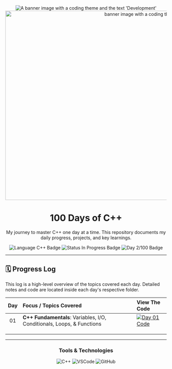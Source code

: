 <div align="center">

  <img src="https://raw.githubusercontent.com/catppuccin/catppuccin/main/assets/banners/pro.webp" alt="A banner image with a coding theme and the text 'Development'"/>
   <img width="1022" height="590" alt=" banner image with a coding theme and the text 'Development'c" src="https://github.com/user-attachments/assets/0bb94ed8-163c-4260-b104-baedd34c4ad9" />

  <h1>100 Days of C++</h1>

  <p>My journey to master C++ one day at a time. This repository documents my daily progress, projects, and key learnings.</p>

  <p>
    <img src="https://img.shields.io/badge/Language-C%2B%2B-blue?style=for-the-badge&logo=c%2B%2B&logoColor=white" alt="Language C++ Badge"/>
    <img src="https://img.shields.io/badge/Status-In%20Progress-green?style=for-the-badge" alt="Status In Progress Badge"/>
    <img src="https://img.shields.io/badge/Day-1%2F100-brightgreen?style=for-the-badge" alt="Day 2/100 Badge"/>
  </p>

</div>

---

## 🗓️ Progress Log

This log is a high-level overview of the topics covered each day. Detailed notes and code are located inside each day's respective folder.

| Day | Focus / Topics Covered                                                      | View The Code                                                                    |
|:---:|:----------------------------------------------------------------------------|:---------------------------------------------------------------------------------|
| 01  | **C++ Fundamentals**: Variables, I/O, Conditionals, Loops, & Functions      | [![Day 01 Code][day-1-shield]](./DAY_1/)                                         |
|     |                                                                             |                                                                                  |
|     |                                                                             |                                                                                  |
|     |                                                                             |                                                                                  |

---

<div align="center">
  <h3>Tools & Technologies</h3>
  <p>
    <img src="https://img.shields.io/badge/C%2B%2B-00599C?style=for-the-badge&logo=c%2B%2B&logoColor=white" alt="C++"/>
    <img src="https://img.shields.io/badge/Visual_Studio_Code-007ACC?style=for-the-badge&logo=visual-studio-code&logoColor=white" alt="VSCode"/>
    <img src="https://img.shields.io/badge/GitHub-181717?style=for-the-badge&logo=github&logoColor=white" alt="GitHub"/>
  </p>
</div>

[day-1-shield]: https://img.shields.io/badge/Code-►-9cf?style=for-the-badge&logo=github
